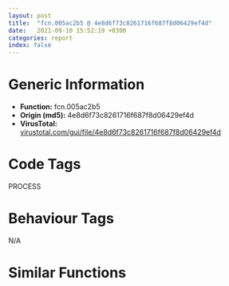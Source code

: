 ```yaml
---
layout: post
title:  "fcn.005ac2b5 @ 4e8d6f73c8261716f687f8d06429ef4d"
date:   2021-09-10 15:52:19 +0300
categories: report
index: false
---
```


# Generic Information
- **Function:** fcn.005ac2b5
- **Origin (md5):** 4e8d6f73c8261716f687f8d06429ef4d
- **VirusTotal:** [virustotal.com/gui/file/4e8d6f73c8261716f687f8d06429ef4d][virustotal_ref]

# Code Tags
<span class="tag" id="PROCESS">PROCESS</span>


# Behaviour Tags
<span class="bhv-tag" id="na">N/A</span>

# Similar Functions
<script type="text/javascript" src="https://www.gstatic.com/charts/loader.js"></script>
<script type="text/javascript">

    google.charts.load('current', {'packages':['corechart']});
    google.charts.setOnLoadCallback(drawChart);

    function drawChart() {
    var data = new google.visualization.DataTable();
        data.addColumn('number', 'X');
        data.addColumn('number', 'Y');
        data.addColumn({type: 'string', role: 'tooltip', 'p': {'html': true}});
        data.addColumn({'type': 'string', 'role': 'style'});
        
        data.addRows([
    [10.403185844421387, -43.694122314453125, '<b><a href="/report/fcn.005ac2b5@4e8d6f73c8261716f687f8d06429ef4d">fcn.005ac2b5</a><br>@4e8d6f73c8261716f687f8d06429ef4d</b><br>cmp dword[0x45c6028], 1<br>jne 0x5ac2c3<br>call fcn.005ad030<br>push dword[esp+4]<br>call fcn.005ad069<br>pop ecx<br>push 0xff<br>call dword[sym.imp.KERNEL32.dll_ExitProcess]<br><eoc> ', 'point { fill-color: #e0440e; }'],
[91.14588928222656, -50.12385177612305, '<b><a href="/report/fcn.0040112d@eac1782291736df208e1220cf8c38a7c">fcn.0040112d</a><br>@eac1782291736df208e1220cf8c38a7c</b><br>cmp dword[0x44eebc8], 1<br>jne 0x40113b<br>call fcn.00401ea8<br>push dword[esp+4]<br>call fcn.00401ee1<br>pop ecx<br>push 0xff<br>call dword[sym.imp.KERNEL32.dll_ExitProcess]<br><eoc> ', 'null'],
[-79.21234893798828, -27.32758903503418, '<b><a href="/report/fcn.0069cfcc@0fb0e1c162f9df68f5d89a2b2a71a217">fcn.0069cfcc</a><br>@0fb0e1c162f9df68f5d89a2b2a71a217</b><br>cmp dword[0x471c338], 1<br>jne 0x69cfda<br>call fcn.0069dde8<br>push dword[esp+4]<br>call fcn.0069de21<br>pop ecx<br>push 0xff<br>call dword[sym.imp.KERNEL32.dll_ExitProcess]<br><eoc> ', 'null'],
[8.69619083404541, 41.49831771850586, '<b><a href="/report/fcn.0063b555@75a81a00c053b64d459385e4a0825aec">fcn.0063b555</a><br>@75a81a00c053b64d459385e4a0825aec</b><br>cmp dword[0x46ed900], 1<br>jne 0x63b563<br>call fcn.0063c2d0<br>push dword[esp+4]<br>call fcn.0063c309<br>pop ecx<br>push 0xff<br>call dword[sym.imp.KERNEL32.dll_ExitProcess]<br><eoc> ', 'null'],
[-79.43028259277344, 23.915210723876953, '<b><a href="/report/fcn.0040112d@ea9c1e2eeb951a8e6185c6674c228f98">fcn.0040112d</a><br>@ea9c1e2eeb951a8e6185c6674c228f98</b><br>cmp dword[0x444043c], 1<br>jne 0x40113b<br>call fcn.00401ea8<br>push dword[esp+4]<br>call fcn.00401ee1<br>pop ecx<br>push 0xff<br>call dword[sym.imp.KERNEL32.dll_ExitProcess]<br><eoc> ', 'null'],
[50.35554122924805, 18.646381378173828, '<b><a href="/report/fcn.004f63a4@ef3a0211d1ddb224667e2aa0d915337b">fcn.004f63a4</a><br>@ef3a0211d1ddb224667e2aa0d915337b</b><br>cmp dword[0x44fd214], 1<br>jne 0x4f63b2<br>call fcn.004f71c0<br>push dword[esp+4]<br>call fcn.004f71f9<br>pop ecx<br>push 0xff<br>call dword[sym.imp.KERNEL32.dll_ExitProcess]<br><eoc> ', 'null'],
[68.13162231445312, 103.38813781738281, '<b><a href="/report/fcn.0040112d@cbc200f66cbffbddf5df52f7c0da283a">fcn.0040112d</a><br>@cbc200f66cbffbddf5df52f7c0da283a</b><br>cmp dword[0x445a690], 1<br>jne 0x40113b<br>call fcn.00401ea8<br>push dword[esp+4]<br>call fcn.00401ee1<br>pop ecx<br>push 0xff<br>call dword[sym.imp.KERNEL32.dll_ExitProcess]<br><eoc> ', 'null'],
[7.963075160980225, -0.7464414238929749, '<b><a href="/report/fcn.00401f4f@d4e56c7d970c209a3a2b3c4b4cc5e586">fcn.00401f4f</a><br>@d4e56c7d970c209a3a2b3c4b4cc5e586</b><br>cmp dword[0x9356a0], 1<br>jne 0x401f5d<br>call fcn.00404668<br>push dword[esp+4]<br>call fcn.004046a1<br>pop ecx<br>push 0xff<br>call dword[sym.imp.KERNEL32.dll_ExitProcess]<br><eoc> ', 'null'],
[-135.31253051757812, -9.00739860534668, '<b><a href="/report/fcn.0065978c@bcba729302fe28f65deb2b102a06324a">fcn.0065978c</a><br>@bcba729302fe28f65deb2b102a06324a</b><br>cmp dword[0x4661908], 1<br>jne 0x65979a<br>call fcn.0065a5a8<br>push dword[esp+4]<br>call fcn.0065a5e1<br>pop ecx<br>push 0xff<br>call dword[sym.imp.KERNEL32.dll_ExitProcess]<br><eoc> ', 'null'],
[-100.77446746826172, 78.94783020019531, '<b><a href="/report/fcn.0040112d@96146d48f33d2b81d37cf455f4bd8c4b">fcn.0040112d</a><br>@96146d48f33d2b81d37cf455f4bd8c4b</b><br>cmp dword[0xb84f50], 1<br>jne 0x40113b<br>call fcn.00401ea8<br>push dword[esp+4]<br>call fcn.00401ee1<br>pop ecx<br>push 0xff<br>call dword[sym.imp.KERNEL32.dll_ExitProcess]<br><eoc> ', 'null'],
[95.98091888427734, -117.10514831542969, '<b><a href="/report/fcn.004a258d@3e981d1767f44f5fe2446a49ffe52f4e">fcn.004a258d</a><br>@3e981d1767f44f5fe2446a49ffe52f4e</b><br>cmp dword[0x523d00], 1<br>jne 0x4a259b<br>call fcn.004a7474<br>push dword[esp+4]<br>call fcn.004a74ad<br>pop ecx<br>push 0xff<br>call dword[sym.imp.KERNEL32.dll_ExitProcess]<br><eoc> ', 'null'],
[-33.37630081176758, 34.43842697143555, '<b><a href="/report/fcn.004f63a4@a9a3c47f5c08fef0f0f69b66c17916ac">fcn.004f63a4</a><br>@a9a3c47f5c08fef0f0f69b66c17916ac</b><br>cmp dword[0x44fd214], 1<br>jne 0x4f63b2<br>call fcn.004f71c0<br>push dword[esp+4]<br>call fcn.004f71f9<br>pop ecx<br>push 0xff<br>call dword[sym.imp.KERNEL32.dll_ExitProcess]<br><eoc> ', 'null'],
[157.5757598876953, -29.654939651489258, '<b><a href="/report/fcn.00401185@faca7110288761a0f664158c1f6c3986">fcn.00401185</a><br>@faca7110288761a0f664158c1f6c3986</b><br>cmp dword[0xc0f480], 1<br>jne 0x401193<br>call fcn.00401f00<br>push dword[esp+4]<br>call fcn.00401f39<br>pop ecx<br>push 0xff<br>call dword[sym.imp.KERNEL32.dll_ExitProcess]<br><eoc> ', 'null'],
[47.81784439086914, 62.18605422973633, '<b><a href="/report/fcn.0040112d@03566ca6c146fb1f8bfbce50f19cbb41">fcn.0040112d</a><br>@03566ca6c146fb1f8bfbce50f19cbb41</b><br>cmp dword[0xb3a208], 1<br>jne 0x40113b<br>call fcn.00401ea8<br>push dword[esp+4]<br>call fcn.00401ee1<br>pop ecx<br>push 0xff<br>call dword[sym.imp.KERNEL32.dll_ExitProcess]<br><eoc> ', 'null'],
[-7.421558856964111, -95.6852798461914, '<b><a href="/report/fcn.0040112c@1c48774da6a3dd4bf3ea41716a332c61">fcn.0040112c</a><br>@1c48774da6a3dd4bf3ea41716a332c61</b><br>cmp dword[0xb08178], 1<br>jne 0x40113a<br>call fcn.00401f48<br>push dword[esp+4]<br>call fcn.00401f81<br>pop ecx<br>push 0xff<br>call dword[sym.imp.KERNEL32.dll_ExitProcess]<br><eoc> ', 'null'],
[95.03363800048828, 2.7826895713806152, '<b><a href="/report/fcn.005d1c0c@4179b381a87b74dcd140154f9010ef86">fcn.005d1c0c</a><br>@4179b381a87b74dcd140154f9010ef86</b><br>cmp dword[0x45ee3c0], 1<br>jne 0x5d1c1a<br>call fcn.005d2a28<br>push dword[esp+4]<br>call fcn.005d2a61<br>pop ecx<br>push 0xff<br>call dword[sym.imp.KERNEL32.dll_ExitProcess]<br><eoc> ', 'null'],
[-31.542449951171875, -49.49309539794922, '<b><a href="/report/fcn.0051e274@da37d90419c1292c0f16cbfd1f66402d">fcn.0051e274</a><br>@da37d90419c1292c0f16cbfd1f66402d</b><br>cmp dword[0x456f53c], 1<br>jne 0x51e282<br>call fcn.0051f090<br>push dword[esp+4]<br>call fcn.0051f0c9<br>pop ecx<br>push 0xff<br>call dword[sym.imp.KERNEL32.dll_ExitProcess]<br><eoc> ', 'null'],
[-66.92811584472656, -80.69186401367188, '<b><a href="/report/fcn.00404969@a2475448bf4050c1583e1970984a4d00">fcn.00404969</a><br>@a2475448bf4050c1583e1970984a4d00</b><br>cmp dword[0x418598], 1<br>jne 0x404977<br>call fcn.004084c6<br>push dword[esp+4]<br>call fcn.004084ff<br>pop ecx<br>push 0xff<br>call dword[sym.imp.KERNEL32.dll_ExitProcess]<br><eoc> ', 'null'],
[-35.20128631591797, -6.6895551681518555, '<b><a href="/report/fcn.00622254@7614e1bbe9b9fd3db78e405e68b1fab4">fcn.00622254</a><br>@7614e1bbe9b9fd3db78e405e68b1fab4</b><br>cmp dword[0x468bf70], 1<br>jne 0x622262<br>call fcn.00623070<br>push dword[esp+4]<br>call fcn.006230a9<br>pop ecx<br>push 0xff<br>call dword[sym.imp.KERNEL32.dll_ExitProcess]<br><eoc> ', 'null'],
[98.49845123291016, 52.46599197387695, '<b><a href="/report/fcn.0040112d@48bb9a03c360009e9463dfd5be4e0ca0">fcn.0040112d</a><br>@48bb9a03c360009e9463dfd5be4e0ca0</b><br>cmp dword[0x44b35c0], 1<br>jne 0x40113b<br>call fcn.00401ea8<br>push dword[esp+4]<br>call fcn.00401ee1<br>pop ecx<br>push 0xff<br>call dword[sym.imp.KERNEL32.dll_ExitProcess]<br><eoc> ', 'null'],
[3.5738649368286133, 89.06253051757812, '<b><a href="/report/fcn.005d1c0c@36725a4ae161c6e8a09f5f34ebd6f2e0">fcn.005d1c0c</a><br>@36725a4ae161c6e8a09f5f34ebd6f2e0</b><br>cmp dword[0x45ee3c0], 1<br>jne 0x5d1c1a<br>call fcn.005d2a28<br>push dword[esp+4]<br>call fcn.005d2a61<br>pop ecx<br>push 0xff<br>call dword[sym.imp.KERNEL32.dll_ExitProcess]<br><eoc> ', 'null'],
[-39.975894927978516, 78.1102066040039, '<b><a href="/report/fcn.00596e2d@140d3779c34998b2115004c062b02ca8">fcn.00596e2d</a><br>@140d3779c34998b2115004c062b02ca8</b><br>cmp dword[0x4602780], 1<br>jne 0x596e3b<br>call fcn.00597ba8<br>push dword[esp+4]<br>call fcn.00597be1<br>pop ecx<br>push 0xff<br>call dword[sym.imp.KERNEL32.dll_ExitProcess]<br><eoc> ', 'null'],
[50.1452522277832, -24.732633590698242, '<b><a href="/report/fcn.00593fbd@009ea4ad185ccb9becba67b3b2163e8b">fcn.00593fbd</a><br>@009ea4ad185ccb9becba67b3b2163e8b</b><br>cmp dword[0x4659600], 1<br>jne 0x593fcb<br>call fcn.00594d38<br>push dword[esp+4]<br>call fcn.00594d71<br>pop ecx<br>push 0xff<br>call dword[sym.imp.KERNEL32.dll_ExitProcess]<br><eoc> ', 'null'],
[42.50156021118164, -77.61492156982422, '<b><a href="/report/fcn.004fdc6c@557dcbbf2711fedc520328fbbc657056">fcn.004fdc6c</a><br>@557dcbbf2711fedc520328fbbc657056</b><br>cmp dword[0x456c410], 1<br>jne 0x4fdc7a<br>call fcn.004fea88<br>push dword[esp+4]<br>call fcn.004feac1<br>pop ecx<br>push 0xff<br>call dword[sym.imp.KERNEL32.dll_ExitProcess]<br><eoc> ', 'null'],
[-44.47346496582031, 116.27098846435547, '<b><a href="/report/fcn.0040112d@8a08237568bc7b1a4e9813b2af535d73">fcn.0040112d</a><br>@8a08237568bc7b1a4e9813b2af535d73</b><br>cmp dword[0xc124a0], 1<br>jne 0x40113b<br>call fcn.00401ea8<br>push dword[esp+4]<br>call fcn.00401ee1<br>pop ecx<br>push 0xff<br>call dword[sym.imp.KERNEL32.dll_ExitProcess]<br><eoc> ', 'null'],
[9.157257080078125, 127.64801788330078, '<b><a href="/report/fcn.0040112d@7dd153bad1771b9e8d5266a341ebf949">fcn.0040112d</a><br>@7dd153bad1771b9e8d5266a341ebf949</b><br>cmp dword[0x44d219c], 1<br>jne 0x40113b<br>call fcn.00401ea8<br>push dword[esp+4]<br>call fcn.00401ee1<br>pop ecx<br>push 0xff<br>call dword[sym.imp.KERNEL32.dll_ExitProcess]<br><eoc> ', 'null'],
[-24.50722312927246, 155.8749237060547, '<b><a href="/report/fcn.0040112d@8912a6bd1add3d8b86feb51a00252709">fcn.0040112d</a><br>@8912a6bd1add3d8b86feb51a00252709</b><br>cmp dword[0x448f724], 1<br>jne 0x40113b<br>call fcn.00401ea8<br>push dword[esp+4]<br>call fcn.00401ee1<br>pop ecx<br>push 0xff<br>call dword[sym.imp.KERNEL32.dll_ExitProcess]<br><eoc> ', 'null'],

        ]);

    var options = {
        title: 'Similarity Plot',
        legend: 'none',
        colors: ['#dedbd9', '#e6693e', '#ec8f6e', '#f3b49f', '#f6c7b6'],
        tooltip: {isHtml: true, trigger: 'both'},
        explorer: {
        actions: ["dragToZoom", "rightClickToReset"],
        },
        chartArea: {
        width: '80%',
        height: '80%'
        },
        width: '100%',
        height: '100%'
    };

    var chart = new google.visualization.ScatterChart(document.getElementById('chart_div'));

    chart.draw(data, options);
    }
    
</script>


<div id="chart_div" style="width: 100%px; height: 100%;"></div>

# Disassembled Code
{% highlight nasm %}

cmp dword[0x45c6028], 1
jne 0x5ac2c3
call fcn.005ad030
push dword[esp+4]
call fcn.005ad069
pop ecx
push 0xff
call dword[sym.imp.KERNEL32.dll_ExitProcess]

{% endhighlight %}

[virustotal_ref]: https://www.virustotal.com/gui/file/4e8d6f73c8261716f687f8d06429ef4d